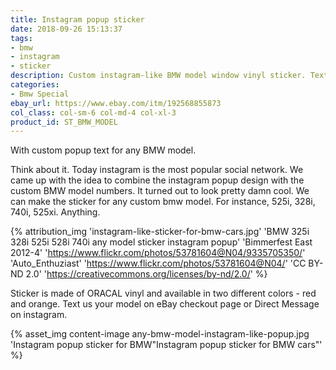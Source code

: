 ```yaml
---
title: Instagram popup sticker
date: 2018-09-26 15:13:37
tags:
- bmw
- instagram
- sticker
description: Custom instagram-like BMW model window vinyl sticker. Text us your BMW model - 325i, 525i, 740i.
categories:
- Bmw Special
ebay_url: https://www.ebay.com/itm/192568855873
col_class: col-sm-6 col-md-4 col-xl-3
product_id: ST_BMW_MODEL
---
```


With custom popup text for any BMW model.

<!-- more -->
<!-- {% asset_img content-image bmw-sticker-instagram-popup.jpg 'Instagram sytyle popup sticker for any bmw model"Instagram sytyle popup sticker for any bmw model"' %} -->

Think about it. Today instagram is the most popular social network. We came up with the idea to combine the instagram popup design with the custom BMW model numbers. It turned out to look pretty damn cool. We can make the sticker for any custom bmw model. For instance, 525i, 328i, 740i, 525xi. Anything.

{% attribution_img
  'instagram-like-sticker-for-bmw-cars.jpg'
  'BMW 325i 328i 525i 528i 740i any model sticker instagram popup'
  'Bimmerfest East 2012-4'
  'https://www.flickr.com/photos/53781604@N04/9335705350/'
  'Auto_Enthuziast'
  'https://www.flickr.com/photos/53781604@N04/'
  'CC BY-ND 2.0'
  'https://creativecommons.org/licenses/by-nd/2.0/'
%}

Sticker is made of ORACAL vinyl and available in two different colors - red and orange. Text us your model on eBay checkout page or Direct Message on instagram.

{% asset_img content-image any-bmw-model-instagram-like-popup.jpg 'Instagram popup sticker for BMW"Instagram popup sticker for BMW cars"' %}
